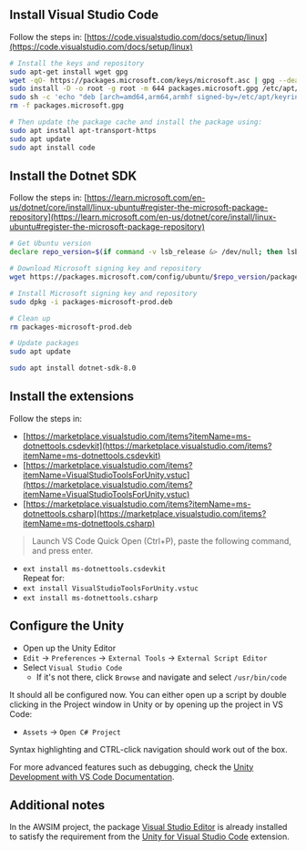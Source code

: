 ## Install Visual Studio Code

Follow the steps in:
[https://code.visualstudio.com/docs/setup/linux](https://code.visualstudio.com/docs/setup/linux)

```bash
# Install the keys and repository
sudo apt-get install wget gpg
wget -qO- https://packages.microsoft.com/keys/microsoft.asc | gpg --dearmor > packages.microsoft.gpg
sudo install -D -o root -g root -m 644 packages.microsoft.gpg /etc/apt/keyrings/packages.microsoft.gpg
sudo sh -c 'echo "deb [arch=amd64,arm64,armhf signed-by=/etc/apt/keyrings/packages.microsoft.gpg] https://packages.microsoft.com/repos/code stable main" > /etc/apt/sources.list.d/vscode.list'
rm -f packages.microsoft.gpg

# Then update the package cache and install the package using:
sudo apt install apt-transport-https
sudo apt update
sudo apt install code
```

## Install the Dotnet SDK

Follow the steps in:
[https://learn.microsoft.com/en-us/dotnet/core/install/linux-ubuntu#register-the-microsoft-package-repository](https://learn.microsoft.com/en-us/dotnet/core/install/linux-ubuntu#register-the-microsoft-package-repository)

```bash
# Get Ubuntu version
declare repo_version=$(if command -v lsb_release &> /dev/null; then lsb_release -r -s; else grep -oP '(?<=^VERSION_ID=).+' /etc/os-release | tr -d '"'; fi)

# Download Microsoft signing key and repository
wget https://packages.microsoft.com/config/ubuntu/$repo_version/packages-microsoft-prod.deb -O packages-microsoft-prod.deb

# Install Microsoft signing key and repository
sudo dpkg -i packages-microsoft-prod.deb

# Clean up
rm packages-microsoft-prod.deb

# Update packages
sudo apt update

sudo apt install dotnet-sdk-8.0
```

## Install the extensions

Follow the steps in:

- [https://marketplace.visualstudio.com/items?itemName=ms-dotnettools.csdevkit](https://marketplace.visualstudio.com/items?itemName=ms-dotnettools.csdevkit)
- [https://marketplace.visualstudio.com/items?itemName=VisualStudioToolsForUnity.vstuc](https://marketplace.visualstudio.com/items?itemName=VisualStudioToolsForUnity.vstuc)
- [https://marketplace.visualstudio.com/items?itemName=ms-dotnettools.csharp](https://marketplace.visualstudio.com/items?itemName=ms-dotnettools.csharp)

> Launch VS Code Quick Open (Ctrl+P), paste the following command, and press enter.  
  - `ext install ms-dotnettools.csdevkit`    
  Repeat for:  
  - `ext install VisualStudioToolsForUnity.vstuc`  
  - `ext install ms-dotnettools.csharp`  

## Configure the Unity

- Open up the Unity Editor
- `Edit` -> `Preferences` -> `External Tools` -> `External Script Editor`
- Select `Visual Studio Code`
  - If it's not there, click `Browse` and navigate and select `/usr/bin/code`

It should all be configured now.
You can either open up a script by double clicking in the Project window in Unity or by opening up the project in VS Code:
- `Assets` -> `Open C# Project`

Syntax highlighting and CTRL-click navigation should work out of the box.

For more advanced features such as debugging, check the [Unity Development with VS Code Documentation](https://code.visualstudio.com/docs/other/unity#_editing-evolved).

## Additional notes

In the AWSIM project, the package [Visual Studio Editor](https://docs.unity3d.com/2021.3/Documentation/Manual/com.unity.ide.visualstudio.html) is already installed to satisfy the requirement from the [Unity for Visual Studio Code](https://code.visualstudio.com/docs/other/unity#_update-the-visual-studio-package) extension.